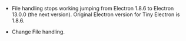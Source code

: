 * File handling stops working jumping from Electron 1.8.6 to Electron 13.0.0 (the next version). Original Electron version for Tiny Electron is 1.8.6.

* Change File handling.

